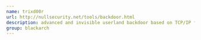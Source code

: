 ```yaml
---
name: trixd00r
url: http://nullsecurity.net/tools/backdoor.html
description: advanced and invisible userland backdoor based on TCP/IP for UNIX systems. URL : http://nullsecurity.net/tools/backdoor.html Groups : blackarch blackarch-backdoor
group: blackarch
---
```

